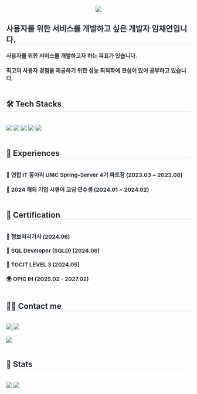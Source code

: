 <div align= "center">
    <img src="https://capsule-render.vercel.app/api?type=waving&color=2b4d9c&height=120&text=&animation=&fontColor=000000&fontSize=60" />
</div>

<div style="text-align: left;"> 
    <h2 style="border-bottom: 1px solid #d8dee4; color: #282d33;">
        사용자를 위한 서비스를 개발하고 싶은 개발자 임채연입니다.
    </h2>  
    <div style="font-weight: 700; font-size: 15px; text-align: left; color: #282d33;">
        사용자를 위한 서비스를 개발하고자 하는 목표가 있습니다. <br><br>
        최고의 사용자 경험을 제공하기 위한 성능 최적화에 관심이 있어 공부하고 있습니다.
    </div> 
</div>

<br>

<div style="text-align: left;">
    <h2 style="border-bottom: 1px solid #d8dee4; color: #282d33;"> 🛠️ Tech Stacks </h2> 
    <br> 
    <div style="text-align: left;">
        <img src="https://img.shields.io/badge/Java-007396?style=for-the-badge&logo=Java&logoColor=white">
        <img src="https://img.shields.io/badge/Spring Boot-6DB33F?style=for-the-badge&logo=Spring Boot&logoColor=white">
        <img src="https://img.shields.io/badge/Node.js-339933?style=for-the-badge&logo=Node.js&logoColor=white">
        <img src="https://img.shields.io/badge/Express-000000?style=for-the-badge&logo=Express&logoColor=white">
        <img src="https://img.shields.io/badge/Amazon AWS-232F3E?style=for-the-badge&logo=Amazon AWS&logoColor=white">
        <br/>
    </div>
</div>

<br>

<div style="text-align: left;">
    <h2 style="border-bottom: 1px solid #d8dee4; color: #282d33;"> 📌 Experiences </h2> 
    <br> 
    <div style="font-weight: 700; font-size: 15px; text-align: left; color: #282d33;">
        🏅 <strong>연합 IT 동아리 UMC</strong> Spring-Server 4기 <strong>파트장</strong> (2023.03 ~ 2023.08) <br><br>
        🏅 <strong>2024 해외 기업 시큐어 코딩 연수생</strong> (2024.01 ~ 2024.02)
    </div> 
</div>

<br>

<div style="text-align: left;">
    <h2 style="border-bottom: 1px solid #d8dee4; color: #282d33;"> 📌 Certification </h2> 
    <br> 
    <div style="font-weight: 700; font-size: 15px; text-align: left; color: #282d33;">
        📜 <strong>정보처리기사</strong> (2024.06) <br><br>
        📜 <strong>SQL Developer (SQLD)</strong> (2024.06) <br><br>
        📜 <strong>TOCIT LEVEL 3</strong> (2024.05) <br><br>
        🌍 <strong>OPIC IH</strong> (2025.02 - 2027.02) <br>
    </div> 
</div>

<br>

<div style="text-align: left;">
    <h2 style="border-bottom: 1px solid #d8dee4; color: #282d33;"> 🧑‍💻 Contact me </h2> 
    <br> 
    <div style="text-align: left;"> 
        <a href="https://velog.io/@yuze_dbwm">
            <img src="https://img.shields.io/badge/Velog-20C997?style=for-the-badge&logo=Velog&logoColor=white">
        </a>
        <a href="mailto:dlacodus0407@gmail.com">
            <img src="https://img.shields.io/badge/Gmail-EA4335?style=for-the-badge&logo=Gmail&logoColor=white">
        </a>
    </div>  
    <br> 
    <div style="text-align: left;">
        <a href="https://hits.seeyoufarm.com">
            <img src="https://hits.seeyoufarm.com/api/count/incr/badge.svg?url=https%3A%2F%2Fgithub.com%2Fyuze%2F&count_bg=%23000000&title_bg=%23000000&icon=github.svg&icon_color=%23FFFFFF&title=GitHub&edge_flat=false"/>
        </a>
    </div> 
</div>

<br>

<div style="text-align: left;"> 
    <h2 style="border-bottom: 1px solid #d8dee4; color: #282d33;"> 🏅 Stats </h2> 
    <br>
    <div style="text-align: left;">
        <img src="https://github-readme-stats.vercel.app/api?username=isyoudwn&bg_color=60,f5f5f5,1a1957&title_color=000000&text_color=000000"/>
        <img src="https://github-readme-stats.vercel.app/api/top-langs/?username=isyoudwn&layout=compact&bg_color=60,f5f5f5,1a1957&title_color=000000&text_color=000000"/>
    </div> 
</div>
